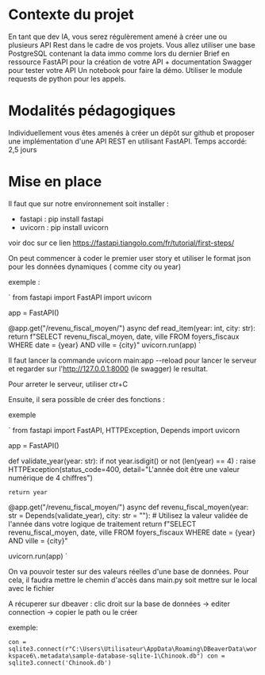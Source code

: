 # Contexte du projet

En tant que dev IA, vous serez régulèrement amené à créer une ou plusieurs API Rest dans le cadre de vos projets.
Vous allez utiliser une base PostgreSQL contenant la data immo comme lors du dernier Brief en ressource
FastAPI pour la création de votre API + documentation
Swagger pour tester votre API
Un notebook pour faire la démo. Utiliser le module requests de python pour les appels.

# Modalités pédagogiques
Individuellement vous êtes amenés à créer un dépôt sur github et proposer une implémentation d'une API REST en utilisant FastAPI.
Temps accordé: 2,5 jours

# Mise en place

Il faut que sur notre environnement soit installer :
  -  fastapi : pip install fastapi
  -  uvicorn : pip install uvicorn

voir doc sur ce lien https://fastapi.tiangolo.com/fr/tutorial/first-steps/

On peut commencer à coder le premier user story et utiliser le format json pour les données dynamiques ( comme city ou year)

exemple :

` from fastapi import FastAPI
import uvicorn

app = FastAPI()

@app.get("/revenu_fiscal_moyen/")
async def read_item(year: int, city: str):
    return f"SELECT revenu_fiscal_moyen, date, ville FROM foyers_fiscaux WHERE date = {year} AND ville = {city}"
uvicorn.run(app) `

Il faut lancer la commande uvicorn main:app --reload pour lancer le serveur
et regarder sur l'http://127.0.0.1:8000 (le swagger) le resultat.

Pour arreter le serveur, utiliser ctr+C


Ensuite, il sera possible de créer des fonctions :

exemple 

` from fastapi import FastAPI, HTTPException, Depends
import uvicorn

app = FastAPI()

def validate_year(year: str):
    if not year.isdigit() or not (len(year) == 4) :
        raise HTTPException(status_code=400, detail="L'année doit être une valeur numérique de 4 chiffres")

    return year

@app.get("/revenu_fiscal_moyen/")
async def revenu_fiscal_moyen(year: str = Depends(validate_year), city: str = ""):
    # Utilisez la valeur validée de l'année dans votre logique de traitement
    return f"SELECT revenu_fiscal_moyen, date, ville FROM foyers_fiscaux WHERE date = {year} AND ville = {city}"

uvicorn.run(app) `

On va pouvoir tester sur des valeurs réelles d'une base de données.
Pour cela, il faudra mettre le chemin d'accès dans main.py soit mettre sur le local avec le fichier 

A récuperer sur dbeaver : clic droit sur la base de données -> editer connection -> copier le path ou le créer

exemple:

` con = sqlite3.connect(r"C:\Users\Utilisateur\AppData\Roaming\DBeaverData\workspace6\.metadata\sample-database-sqlite-1\Chinook.db")
con = sqlite3.connect('Chinook.db') `
